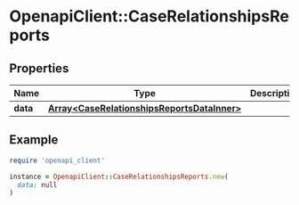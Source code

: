 # OpenapiClient::CaseRelationshipsReports

## Properties

| Name | Type | Description | Notes |
| ---- | ---- | ----------- | ----- |
| **data** | [**Array&lt;CaseRelationshipsReportsDataInner&gt;**](CaseRelationshipsReportsDataInner.md) |  | [optional] |

## Example

```ruby
require 'openapi_client'

instance = OpenapiClient::CaseRelationshipsReports.new(
  data: null
)
```

